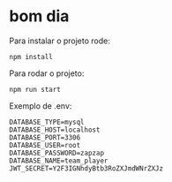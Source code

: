 # bom dia
Para instalar o projeto rode: 

`npm install`

Para rodar o projeto: 

`npm run start`


Exemplo de .env: 
```
DATABASE_TYPE=mysql
DATABASE_HOST=localhost
DATABASE_PORT=3306
DATABASE_USER=root
DATABASE_PASSWORD=zapzap
DATABASE_NAME=team_player
JWT_SECRET=Y2F3IGNhdyBtb3RoZXJmdWNrZXJz
```
